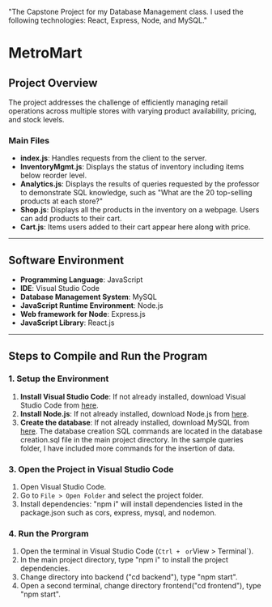 "The Capstone Project for my Database Management class. I used the following technologies: React, Express, Node, and MySQL." 
# MetroMart

## Project Overview
The project addresses the challenge of efficiently managing retail operations across multiple stores with varying product availability, pricing, and stock levels. 


### Main Files
- **index.js**: Handles requests from the client to the server.
- **InventoryMgmt.js**: Displays the status of inventory including items below reorder level. 
- **Analytics.js**: Displays the results of queries requested by the professor to demonstrate SQL knowledge, such as "What are the 20 top-selling products at each store?"
- **Shop.js**: Displays all the products in the inventory on a webpage. Users can add products to their cart.
- **Cart.js**: Items users added to their cart appear here along with price. 

---

## Software Environment
- **Programming Language**: JavaScript
- **IDE**: Visual Studio Code
- **Database Management System**: MySQL
- **JavaScript Runtime Environment**: Node.js
- **Web framework for Node**: Express.js
- **JavaScript Library**: React.js

---

## Steps to Compile and Run the Program

### 1. Setup the Environment

1. **Install Visual Studio Code**: If not already installed, download Visual Studio Code from [here](https://code.visualstudio.com/).
2. **Install Node.js**: If not already installed, download Node.js from [here]([https://code.visualstudio.com/](https://nodejs.org/en/download/prebuilt-installer)).
3. **Create the database**: If not already installed, download MySQL from [here](https://www.mysql.com/downloads/). The database creation SQL commands are located in the database creation.sql file in the main project directory. In the sample queries folder, I have included more commands for the insertion of data. 

### 3. Open the Project in Visual Studio Code
1. Open Visual Studio Code.
2. Go to `File > Open Folder` and select the project folder.
3. Install dependencies: "npm i" will install dependencies listed in the package.json such as cors, express, mysql, and nodemon.


### 4. Run the Prorgram
1. Open the terminal in Visual Studio Code (`Ctrl + ` ` or `View > Terminal`).
2. In the main project directory, type "npm i" to install the project dependencies.
3. Change directory into backend ("cd backend"), type "npm start".
4. Open a second terminal, change directory frontend("cd frontend"), type "npm start".
